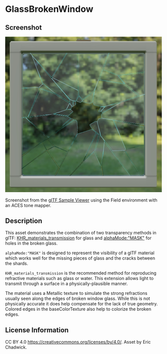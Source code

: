 # GlassBrokenWindow

## Screenshot

![screenshot](screenshot/screenshot_large.jpg)

Screenshot from the [glTF Sample Viewer](https://github.khronos.org/glTF-Sample-Viewer-Release/) using the Field environment with an ACES tone mapper.

## Description

This asset demonstrates the combination of two transparency methods in glTF: [KHR_materials_transmission](https://github.com/KhronosGroup/glTF/tree/main/extensions/2.0/Khronos/KHR_materials_transmission#readme) for glass and [alphaMode:"MASK"](https://registry.khronos.org/glTF/specs/2.0/glTF-2.0.html#_material_alphamode) for holes in the broken glass. 

`alphaMode:"MASK"` is designed to represent the visibility of a glTF material which works well for the missing pieces of glass and the cracks between the shards.

`KHR_materials_transmission` is the recommended method for reproducing refractive materials such as glass or water. This extension allows light to transmit through a surface in a physically-plausible manner. 

The material uses a Metallic texture to simulate the strong refractions usually seen along the edges of broken window glass. While this is not physically accurate it does help compensate for the lack of true geometry. Colored edges in the  baseColorTexture also help to colorize the broken edges.

## License Information

CC BY 4.0 https://creativecommons.org/licenses/by/4.0/. Asset by Eric Chadwick.

